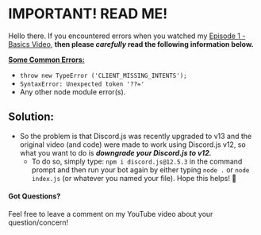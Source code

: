 # IMPORTANT! READ ME!
Hello there. If you encountered errors when you watched my [Episode 1 - Basics Video](https://www.youtube.com/watch?v=8pbcFKzDgKY&t=676s), **then please _carefully_ read the following information below.**

<ins> **Some Common Errors:** </ins>
- `throw new TypeError ('CLIENT_MISSING_INTENTS');`
- `SyntaxError: Unexpected token '??='`
- Any other node module error(s).

## </ins> **Solution:** </ins>
- So the problem is that Discord.js was recently upgraded to v13 and the original video (and code) were made to work using Discord.js v12, so what you want to do is _**downgrade your Discord.js to v12.**_
  - To do so, simply type: `npm i discord.js@12.5.3` in the command prompt and then run your bot again by either typing `node .` or `node index.js` (or whatever you named your file). Hope this helps! 🙂

#### Got Questions?
Feel free to leave a comment on my YouTube video about your question/concern!


